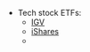- Tech stock ETFs:
    - [IGV](https://www.etf.com/IGV)
    - [iShares](https://www.ishares.com/us/products/239771/ishares-north-american-techsoftware-etf)
    - 
